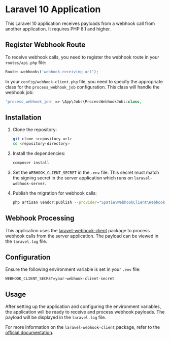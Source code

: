 # Laravel 10 Application

This Laravel 10 application receives payloads from a webhook call from another application. It requires PHP 8.1 and higher.

## Register Webhook Route

To receive webhook calls, you need to register the webhook route in your `routes/api.php` file:

```php
Route::webhooks('webhook-receiving-url');
```
In your `config/webhook-client.php` file, you need to specify the appropriate class for the `process_webhook_job` configuration. This class will handle the webhook job:

```php
'process_webhook_job' => \App\Jobs\ProcessWebhookJob::class,
```

## Installation

1. Clone the repository:
    ```bash
    git clone <repository-url>
    cd <repository-directory>
    ```

2. Install the dependencies:
    ```bash
    composer install
    ```

3. Set the `WEBHOOK_CLIENT_SECRET` in the `.env` file. This secret must match the signing secret in the server application which runs on `laravel-webhook-server`.

4. Publish the migration for webhook calls:
    ```bash
    php artisan vendor:publish --provider="Spatie\WebhookClient\WebhookClientServiceProvider" --tag="webhook-client-migrations"
    ```

## Webhook Processing

This application uses the [laravel-webhook-client](https://github.com/spatie/laravel-webhook-client) package to process webhook calls from the server application. The payload can be viewed in the `laravel.log` file.

## Configuration

Ensure the following environment variable is set in your `.env` file:
```env
WEBHOOK_CLIENT_SECRET=your-webhook-client-secret
```

## Usage

After setting up the application and configuring the environment variables, the application will be ready to receive and process webhook payloads. The payload will be displayed in the `laravel.log` file.

For more information on the `laravel-webhook-client` package, refer to the [official documentation](https://github.com/spatie/laravel-webhook-client).

